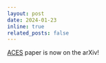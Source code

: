 ```yaml
---
layout: post
date: 2024-01-23
inline: true
related_posts: false
---
```


[ACES](https://arxiv.org/abs/2403.12857) paper is now on the arXiv!